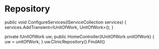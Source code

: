 # Repository


public void ConfigureServices(IServiceCollection services)
{
    services.AddTransient<IUnitOfWork, UnitOfWork>();
}


private IUnitOfWork uw;
public HomeController(IUnitOfWork unitOfWork)
{
    uw = unitOfWork;
}
uw.ClinicRepository<Cities>().FindAll()
